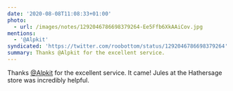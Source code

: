 ```yaml
---
date: '2020-08-08T11:08:33+01:00'
photo:
  - url: /images/notes/1292046786698379264-Ee5Ffb6XkAAiCov.jpg
mentions:
  - '@Alpkit'
syndicated: 'https://twitter.com/roobottom/status/1292046786698379264'
summary: Thanks @Alpkit for the excellent service.
---
```

Thanks [@Alpkit](https://twitter.com/@Alpkit) for the excellent service. It came! Jules at the Hathersage store was incredibly helpful. 
